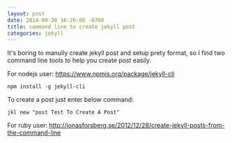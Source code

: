 ```yaml
---
layout: post
date: 2014-09-30 16:26:00 -0700
title: command line to create jekyll post
categories: jekyll
---
```


It's boring to manully create jekyll post and setup prety format, so I find two command line tools to help you create post easily.

For nodejs user: <https://www.npmjs.org/package/jekyll-cli>

`npm install -g jekyll-cli`

To create a post just enter below command:

`jkl new "post Test To Create A Post"`

For ruby user: <http://jonasforsberg.se/2012/12/28/create-jekyll-posts-from-the-command-line>
